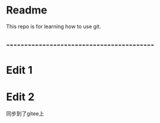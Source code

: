 # Readme
This repo is for learning how to use git.
## -----------------------------------------

# Edit 1

# Edit 2
同步到了gitee上
